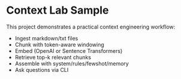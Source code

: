 # Context Lab Sample
This project demonstrates a practical context engineering workflow:
- Ingest markdown/txt files
- Chunk with token-aware windowing
- Embed (OpenAI or Sentence Transformers)
- Retrieve top-k relevant chunks
- Assemble with system/rules/fewshot/memory
- Ask questions via CLI
